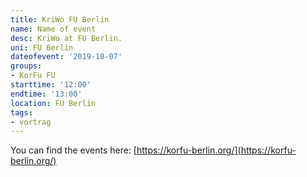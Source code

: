 ```yaml
---
title: KriWo FU Berlin
name: Name of event
desc: KriWo at FU Berlin.
uni: FU Berlin
dateofevent: '2019-10-07'
groups:
- KorFu FU
starttime: '12:00'
endtime: '13:00'
location: FU Berlin
tags:
- vortrag
---
```


You can find the events here:
[https://korfu-berlin.org/](https://korfu-berlin.org/)